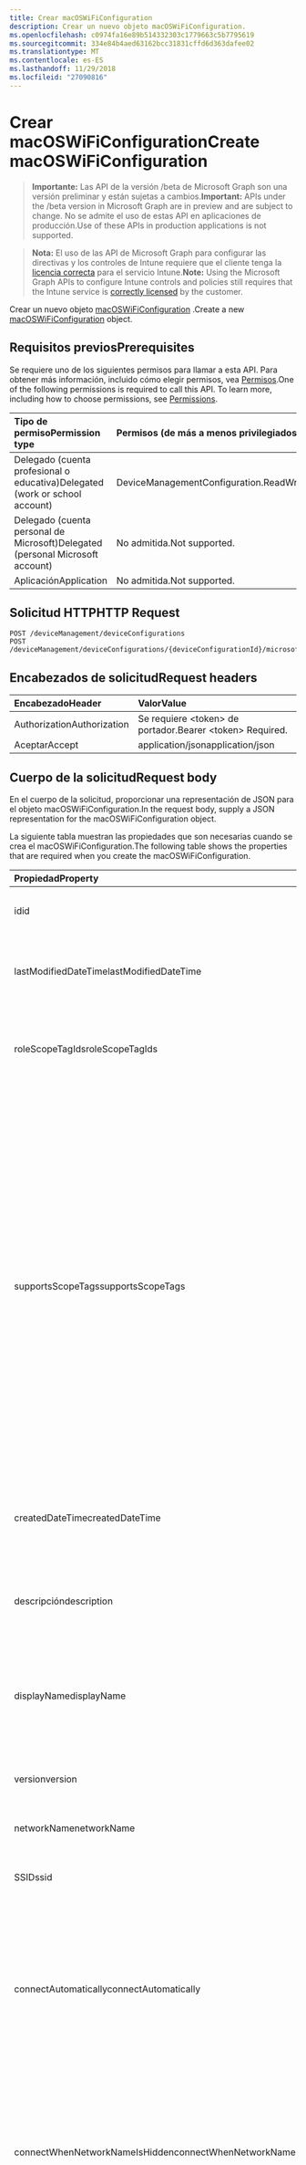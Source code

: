 ```yaml
---
title: Crear macOSWiFiConfiguration
description: Crear un nuevo objeto macOSWiFiConfiguration.
ms.openlocfilehash: c0974fa16e89b514332303c1779663c5b7795619
ms.sourcegitcommit: 334e84b4aed63162bcc31831cffd6d363dafee02
ms.translationtype: MT
ms.contentlocale: es-ES
ms.lasthandoff: 11/29/2018
ms.locfileid: "27090816"
---
```

# <a name="create-macoswificonfiguration"></a><span data-ttu-id="63ddb-103">Crear macOSWiFiConfiguration</span><span class="sxs-lookup"><span data-stu-id="63ddb-103">Create macOSWiFiConfiguration</span></span>

> <span data-ttu-id="63ddb-104">**Importante:** Las API de la versión /beta de Microsoft Graph son una versión preliminar y están sujetas a cambios.</span><span class="sxs-lookup"><span data-stu-id="63ddb-104">**Important:** APIs under the /beta version in Microsoft Graph are in preview and are subject to change.</span></span> <span data-ttu-id="63ddb-105">No se admite el uso de estas API en aplicaciones de producción.</span><span class="sxs-lookup"><span data-stu-id="63ddb-105">Use of these APIs in production applications is not supported.</span></span>

> <span data-ttu-id="63ddb-106">**Nota:** El uso de las API de Microsoft Graph para configurar las directivas y los controles de Intune requiere que el cliente tenga la [licencia correcta](https://go.microsoft.com/fwlink/?linkid=839381) para el servicio Intune.</span><span class="sxs-lookup"><span data-stu-id="63ddb-106">**Note:** Using the Microsoft Graph APIs to configure Intune controls and policies still requires that the Intune service is [correctly licensed](https://go.microsoft.com/fwlink/?linkid=839381) by the customer.</span></span>

<span data-ttu-id="63ddb-107">Crear un nuevo objeto [macOSWiFiConfiguration](../resources/intune-deviceconfig-macoswificonfiguration.md) .</span><span class="sxs-lookup"><span data-stu-id="63ddb-107">Create a new [macOSWiFiConfiguration](../resources/intune-deviceconfig-macoswificonfiguration.md) object.</span></span>
## <a name="prerequisites"></a><span data-ttu-id="63ddb-108">Requisitos previos</span><span class="sxs-lookup"><span data-stu-id="63ddb-108">Prerequisites</span></span>
<span data-ttu-id="63ddb-p102">Se requiere uno de los siguientes permisos para llamar a esta API. Para obtener más información, incluido cómo elegir permisos, vea [Permisos](/graph/permissions-reference).</span><span class="sxs-lookup"><span data-stu-id="63ddb-p102">One of the following permissions is required to call this API. To learn more, including how to choose permissions, see [Permissions](/graph/permissions-reference).</span></span>

|<span data-ttu-id="63ddb-111">Tipo de permiso</span><span class="sxs-lookup"><span data-stu-id="63ddb-111">Permission type</span></span>|<span data-ttu-id="63ddb-112">Permisos (de más a menos privilegiados)</span><span class="sxs-lookup"><span data-stu-id="63ddb-112">Permissions (from most to least privileged)</span></span>|
|:---|:---|
|<span data-ttu-id="63ddb-113">Delegado (cuenta profesional o educativa)</span><span class="sxs-lookup"><span data-stu-id="63ddb-113">Delegated (work or school account)</span></span>|<span data-ttu-id="63ddb-114">DeviceManagementConfiguration.ReadWrite.All</span><span class="sxs-lookup"><span data-stu-id="63ddb-114">DeviceManagementConfiguration.ReadWrite.All</span></span>|
|<span data-ttu-id="63ddb-115">Delegado (cuenta personal de Microsoft)</span><span class="sxs-lookup"><span data-stu-id="63ddb-115">Delegated (personal Microsoft account)</span></span>|<span data-ttu-id="63ddb-116">No admitida.</span><span class="sxs-lookup"><span data-stu-id="63ddb-116">Not supported.</span></span>|
|<span data-ttu-id="63ddb-117">Aplicación</span><span class="sxs-lookup"><span data-stu-id="63ddb-117">Application</span></span>|<span data-ttu-id="63ddb-118">No admitida.</span><span class="sxs-lookup"><span data-stu-id="63ddb-118">Not supported.</span></span>|

## <a name="http-request"></a><span data-ttu-id="63ddb-119">Solicitud HTTP</span><span class="sxs-lookup"><span data-stu-id="63ddb-119">HTTP Request</span></span>
<!-- {
  "blockType": "ignored"
}
-->
``` http
POST /deviceManagement/deviceConfigurations
POST /deviceManagement/deviceConfigurations/{deviceConfigurationId}/microsoft.graph.windowsDomainJoinConfiguration/networkAccessConfigurations
```

## <a name="request-headers"></a><span data-ttu-id="63ddb-120">Encabezados de solicitud</span><span class="sxs-lookup"><span data-stu-id="63ddb-120">Request headers</span></span>
|<span data-ttu-id="63ddb-121">Encabezado</span><span class="sxs-lookup"><span data-stu-id="63ddb-121">Header</span></span>|<span data-ttu-id="63ddb-122">Valor</span><span class="sxs-lookup"><span data-stu-id="63ddb-122">Value</span></span>|
|:---|:---|
|<span data-ttu-id="63ddb-123">Authorization</span><span class="sxs-lookup"><span data-stu-id="63ddb-123">Authorization</span></span>|<span data-ttu-id="63ddb-124">Se requiere &lt;token&gt; de portador.</span><span class="sxs-lookup"><span data-stu-id="63ddb-124">Bearer &lt;token&gt; Required.</span></span>|
|<span data-ttu-id="63ddb-125">Aceptar</span><span class="sxs-lookup"><span data-stu-id="63ddb-125">Accept</span></span>|<span data-ttu-id="63ddb-126">application/json</span><span class="sxs-lookup"><span data-stu-id="63ddb-126">application/json</span></span>|

## <a name="request-body"></a><span data-ttu-id="63ddb-127">Cuerpo de la solicitud</span><span class="sxs-lookup"><span data-stu-id="63ddb-127">Request body</span></span>
<span data-ttu-id="63ddb-128">En el cuerpo de la solicitud, proporcionar una representación de JSON para el objeto macOSWiFiConfiguration.</span><span class="sxs-lookup"><span data-stu-id="63ddb-128">In the request body, supply a JSON representation for the macOSWiFiConfiguration object.</span></span>

<span data-ttu-id="63ddb-129">La siguiente tabla muestran las propiedades que son necesarias cuando se crea el macOSWiFiConfiguration.</span><span class="sxs-lookup"><span data-stu-id="63ddb-129">The following table shows the properties that are required when you create the macOSWiFiConfiguration.</span></span>

|<span data-ttu-id="63ddb-130">Propiedad</span><span class="sxs-lookup"><span data-stu-id="63ddb-130">Property</span></span>|<span data-ttu-id="63ddb-131">Tipo</span><span class="sxs-lookup"><span data-stu-id="63ddb-131">Type</span></span>|<span data-ttu-id="63ddb-132">Descripción</span><span class="sxs-lookup"><span data-stu-id="63ddb-132">Description</span></span>|
|:---|:---|:---|
|<span data-ttu-id="63ddb-133">id</span><span class="sxs-lookup"><span data-stu-id="63ddb-133">id</span></span>|<span data-ttu-id="63ddb-134">String</span><span class="sxs-lookup"><span data-stu-id="63ddb-134">String</span></span>|<span data-ttu-id="63ddb-135">Clave de la entidad.</span><span class="sxs-lookup"><span data-stu-id="63ddb-135">Key of the entity.</span></span> <span data-ttu-id="63ddb-136">Heredado de [deviceConfiguration](../resources/intune-deviceconfig-deviceconfiguration.md)</span><span class="sxs-lookup"><span data-stu-id="63ddb-136">Inherited from [deviceConfiguration](../resources/intune-deviceconfig-deviceconfiguration.md)</span></span>|
|<span data-ttu-id="63ddb-137">lastModifiedDateTime</span><span class="sxs-lookup"><span data-stu-id="63ddb-137">lastModifiedDateTime</span></span>|<span data-ttu-id="63ddb-138">DateTimeOffset</span><span class="sxs-lookup"><span data-stu-id="63ddb-138">DateTimeOffset</span></span>|<span data-ttu-id="63ddb-139">Fecha y hora en la que se modificó el objeto por última vez.</span><span class="sxs-lookup"><span data-stu-id="63ddb-139">DateTime the object was last modified.</span></span> <span data-ttu-id="63ddb-140">Heredado de [deviceConfiguration](../resources/intune-deviceconfig-deviceconfiguration.md)</span><span class="sxs-lookup"><span data-stu-id="63ddb-140">Inherited from [deviceConfiguration](../resources/intune-deviceconfig-deviceconfiguration.md)</span></span>|
|<span data-ttu-id="63ddb-141">roleScopeTagIds</span><span class="sxs-lookup"><span data-stu-id="63ddb-141">roleScopeTagIds</span></span>|<span data-ttu-id="63ddb-142">Colección String</span><span class="sxs-lookup"><span data-stu-id="63ddb-142">String collection</span></span>|<span data-ttu-id="63ddb-143">Lista de etiquetas de ámbito para esta instancia de entidad.</span><span class="sxs-lookup"><span data-stu-id="63ddb-143">List of Scope Tags for this Entity instance.</span></span> <span data-ttu-id="63ddb-144">Heredado de [deviceConfiguration](../resources/intune-deviceconfig-deviceconfiguration.md)</span><span class="sxs-lookup"><span data-stu-id="63ddb-144">Inherited from [deviceConfiguration](../resources/intune-deviceconfig-deviceconfiguration.md)</span></span>|
|<span data-ttu-id="63ddb-145">supportsScopeTags</span><span class="sxs-lookup"><span data-stu-id="63ddb-145">supportsScopeTags</span></span>|<span data-ttu-id="63ddb-146">Booleano</span><span class="sxs-lookup"><span data-stu-id="63ddb-146">Boolean</span></span>|<span data-ttu-id="63ddb-147">Indica si la configuración del dispositivo subyacente admite la asignación de etiquetas de ámbito.</span><span class="sxs-lookup"><span data-stu-id="63ddb-147">Indicates whether or not the underlying Device Configuration supports the assignment of scope tags.</span></span> <span data-ttu-id="63ddb-148">No se permite la asignación a la propiedad ScopeTags cuando este valor es false y entidades no estará visibles para los usuarios con ámbito.</span><span class="sxs-lookup"><span data-stu-id="63ddb-148">Assigning to the ScopeTags property is not allowed when this value is false and entities will not be visible to scoped users.</span></span> <span data-ttu-id="63ddb-149">Esto se produce para las directivas de heredado creadas en Silverlight y se puede resolver por eliminar y volver a crear la directiva en el Portal de Azure.</span><span class="sxs-lookup"><span data-stu-id="63ddb-149">This occurs for Legacy policies created in Silverlight and can be resolved by deleting and recreating the policy in the Azure Portal.</span></span> <span data-ttu-id="63ddb-150">Esta propiedad es de sólo lectura.</span><span class="sxs-lookup"><span data-stu-id="63ddb-150">This property is read-only.</span></span> <span data-ttu-id="63ddb-151">Heredado de [deviceConfiguration](../resources/intune-deviceconfig-deviceconfiguration.md)</span><span class="sxs-lookup"><span data-stu-id="63ddb-151">Inherited from [deviceConfiguration](../resources/intune-deviceconfig-deviceconfiguration.md)</span></span>|
|<span data-ttu-id="63ddb-152">createdDateTime</span><span class="sxs-lookup"><span data-stu-id="63ddb-152">createdDateTime</span></span>|<span data-ttu-id="63ddb-153">DateTimeOffset</span><span class="sxs-lookup"><span data-stu-id="63ddb-153">DateTimeOffset</span></span>|<span data-ttu-id="63ddb-154">Fecha y hora en la que se creó el objeto.</span><span class="sxs-lookup"><span data-stu-id="63ddb-154">DateTime the object was created.</span></span> <span data-ttu-id="63ddb-155">Heredado de [deviceConfiguration](../resources/intune-deviceconfig-deviceconfiguration.md)</span><span class="sxs-lookup"><span data-stu-id="63ddb-155">Inherited from [deviceConfiguration](../resources/intune-deviceconfig-deviceconfiguration.md)</span></span>|
|<span data-ttu-id="63ddb-156">descripción</span><span class="sxs-lookup"><span data-stu-id="63ddb-156">description</span></span>|<span data-ttu-id="63ddb-157">String</span><span class="sxs-lookup"><span data-stu-id="63ddb-157">String</span></span>|<span data-ttu-id="63ddb-158">Descripción proporcionada por el administrador de la configuración del dispositivo.</span><span class="sxs-lookup"><span data-stu-id="63ddb-158">Admin provided description of the Device Configuration.</span></span> <span data-ttu-id="63ddb-159">Heredado de [deviceConfiguration](../resources/intune-deviceconfig-deviceconfiguration.md)</span><span class="sxs-lookup"><span data-stu-id="63ddb-159">Inherited from [deviceConfiguration](../resources/intune-deviceconfig-deviceconfiguration.md)</span></span>|
|<span data-ttu-id="63ddb-160">displayName</span><span class="sxs-lookup"><span data-stu-id="63ddb-160">displayName</span></span>|<span data-ttu-id="63ddb-161">String</span><span class="sxs-lookup"><span data-stu-id="63ddb-161">String</span></span>|<span data-ttu-id="63ddb-162">Nombre proporcionado por el administrador de la configuración del dispositivo.</span><span class="sxs-lookup"><span data-stu-id="63ddb-162">Admin provided name of the device configuration.</span></span> <span data-ttu-id="63ddb-163">Heredado de [deviceConfiguration](../resources/intune-deviceconfig-deviceconfiguration.md)</span><span class="sxs-lookup"><span data-stu-id="63ddb-163">Inherited from [deviceConfiguration](../resources/intune-deviceconfig-deviceconfiguration.md)</span></span>|
|<span data-ttu-id="63ddb-164">version</span><span class="sxs-lookup"><span data-stu-id="63ddb-164">version</span></span>|<span data-ttu-id="63ddb-165">Int32</span><span class="sxs-lookup"><span data-stu-id="63ddb-165">Int32</span></span>|<span data-ttu-id="63ddb-166">Versión de la configuración del dispositivo.</span><span class="sxs-lookup"><span data-stu-id="63ddb-166">Version of the device configuration.</span></span> <span data-ttu-id="63ddb-167">Heredado de [deviceConfiguration](../resources/intune-deviceconfig-deviceconfiguration.md)</span><span class="sxs-lookup"><span data-stu-id="63ddb-167">Inherited from [deviceConfiguration](../resources/intune-deviceconfig-deviceconfiguration.md)</span></span>|
|<span data-ttu-id="63ddb-168">networkName</span><span class="sxs-lookup"><span data-stu-id="63ddb-168">networkName</span></span>|<span data-ttu-id="63ddb-169">String</span><span class="sxs-lookup"><span data-stu-id="63ddb-169">String</span></span>|<span data-ttu-id="63ddb-170">Nombre de red</span><span class="sxs-lookup"><span data-stu-id="63ddb-170">Network Name</span></span>|
|<span data-ttu-id="63ddb-171">SSID</span><span class="sxs-lookup"><span data-stu-id="63ddb-171">ssid</span></span>|<span data-ttu-id="63ddb-172">String</span><span class="sxs-lookup"><span data-stu-id="63ddb-172">String</span></span>|<span data-ttu-id="63ddb-173">Esto es el nombre de la red Wi-Fi que se difunde a todos los dispositivos.</span><span class="sxs-lookup"><span data-stu-id="63ddb-173">This is the name of the Wi-Fi network that is broadcast to all devices.</span></span>|
|<span data-ttu-id="63ddb-174">connectAutomatically</span><span class="sxs-lookup"><span data-stu-id="63ddb-174">connectAutomatically</span></span>|<span data-ttu-id="63ddb-175">Booleano</span><span class="sxs-lookup"><span data-stu-id="63ddb-175">Boolean</span></span>|<span data-ttu-id="63ddb-176">Conectar automáticamente cuando esta red esté en el intervalo.</span><span class="sxs-lookup"><span data-stu-id="63ddb-176">Connect automatically when this network is in range.</span></span> <span data-ttu-id="63ddb-177">Si se establece en true omitirá el símbolo del sistema del usuario y el dispositivo se conecte automáticamente a la red Wi-Fi.</span><span class="sxs-lookup"><span data-stu-id="63ddb-177">Setting this to true will skip the user prompt and automatically connect the device to Wi-Fi network.</span></span>|
|<span data-ttu-id="63ddb-178">connectWhenNetworkNameIsHidden</span><span class="sxs-lookup"><span data-stu-id="63ddb-178">connectWhenNetworkNameIsHidden</span></span>|<span data-ttu-id="63ddb-179">Booleano</span><span class="sxs-lookup"><span data-stu-id="63ddb-179">Boolean</span></span>|<span data-ttu-id="63ddb-180">Conectar cuando la red no sea de difusión su nombre (SSID).</span><span class="sxs-lookup"><span data-stu-id="63ddb-180">Connect when the network is not broadcasting its name (SSID).</span></span> <span data-ttu-id="63ddb-181">Cuando se establece en true, este perfil fuerza el dispositivo para conectarse a una red que no difundir su SSID para todos los dispositivos.</span><span class="sxs-lookup"><span data-stu-id="63ddb-181">When set to true, this profile forces the device to connect to a network that doesn't broadcast its SSID to all devices.</span></span>|
|<span data-ttu-id="63ddb-182">wiFiSecurityType</span><span class="sxs-lookup"><span data-stu-id="63ddb-182">wiFiSecurityType</span></span>|[<span data-ttu-id="63ddb-183">wiFiSecurityType</span><span class="sxs-lookup"><span data-stu-id="63ddb-183">wiFiSecurityType</span></span>](../resources/intune-deviceconfig-wifisecuritytype.md)|<span data-ttu-id="63ddb-184">Indica si el extremo de Wi-Fi utiliza un tipo de EAP en función de seguridad.</span><span class="sxs-lookup"><span data-stu-id="63ddb-184">Indicates whether Wi-Fi endpoint uses an EAP based security type.</span></span> <span data-ttu-id="63ddb-185">Los valores posibles son: `open`, `wpaPersonal`, `wpaEnterprise`, `wep`, `wpa2Personal`, `wpa2Enterprise`.</span><span class="sxs-lookup"><span data-stu-id="63ddb-185">Possible values are: `open`, `wpaPersonal`, `wpaEnterprise`, `wep`, `wpa2Personal`, `wpa2Enterprise`.</span></span>|
|<span data-ttu-id="63ddb-186">proxySettings</span><span class="sxs-lookup"><span data-stu-id="63ddb-186">proxySettings</span></span>|[<span data-ttu-id="63ddb-187">wiFiProxySetting</span><span class="sxs-lookup"><span data-stu-id="63ddb-187">wiFiProxySetting</span></span>](../resources/intune-deviceconfig-wifiproxysetting.md)|<span data-ttu-id="63ddb-188">Tipo de proxy para esta conexión Wi-Fi.</span><span class="sxs-lookup"><span data-stu-id="63ddb-188">Proxy Type for this Wi-Fi connection.</span></span> <span data-ttu-id="63ddb-189">Los valores posibles son: `none`, `manual` y `automatic`.</span><span class="sxs-lookup"><span data-stu-id="63ddb-189">Possible values are: `none`, `manual`, `automatic`.</span></span>|
|<span data-ttu-id="63ddb-190">proxyManualAddress</span><span class="sxs-lookup"><span data-stu-id="63ddb-190">proxyManualAddress</span></span>|<span data-ttu-id="63ddb-191">String</span><span class="sxs-lookup"><span data-stu-id="63ddb-191">String</span></span>|<span data-ttu-id="63ddb-192">Nombre de host DNS o dirección IP del servidor proxy cuando se selecciona la configuración manual.</span><span class="sxs-lookup"><span data-stu-id="63ddb-192">IP Address or DNS hostname of the proxy server when manual configuration is selected.</span></span>|
|<span data-ttu-id="63ddb-193">proxyManualPort</span><span class="sxs-lookup"><span data-stu-id="63ddb-193">proxyManualPort</span></span>|<span data-ttu-id="63ddb-194">Int32</span><span class="sxs-lookup"><span data-stu-id="63ddb-194">Int32</span></span>|<span data-ttu-id="63ddb-195">Puerto del servidor proxy cuando se selecciona la configuración manual.</span><span class="sxs-lookup"><span data-stu-id="63ddb-195">Port of the proxy server when manual configuration is selected.</span></span>|
|<span data-ttu-id="63ddb-196">proxyAutomaticConfigurationUrl</span><span class="sxs-lookup"><span data-stu-id="63ddb-196">proxyAutomaticConfigurationUrl</span></span>|<span data-ttu-id="63ddb-197">String</span><span class="sxs-lookup"><span data-stu-id="63ddb-197">String</span></span>|<span data-ttu-id="63ddb-198">URL de la secuencia de la configuración automática de servidor proxy cuando se selecciona la configuración automática.</span><span class="sxs-lookup"><span data-stu-id="63ddb-198">URL of the proxy server automatic configuration script when automatic configuration is selected.</span></span> <span data-ttu-id="63ddb-199">Normalmente, esta dirección URL es la ubicación del archivo PAC (configuración automática de Proxy).</span><span class="sxs-lookup"><span data-stu-id="63ddb-199">This URL is typically the location of PAC (Proxy Auto Configuration) file.</span></span>|
|<span data-ttu-id="63ddb-200">preSharedKey</span><span class="sxs-lookup"><span data-stu-id="63ddb-200">preSharedKey</span></span>|<span data-ttu-id="63ddb-201">String</span><span class="sxs-lookup"><span data-stu-id="63ddb-201">String</span></span>|<span data-ttu-id="63ddb-202">Ésta es la clave previamente compartida para la red Wi-Fi Personal WPA.</span><span class="sxs-lookup"><span data-stu-id="63ddb-202">This is the pre-shared key for WPA Personal Wi-Fi network.</span></span>|



## <a name="response"></a><span data-ttu-id="63ddb-203">Respuesta</span><span class="sxs-lookup"><span data-stu-id="63ddb-203">Response</span></span>
<span data-ttu-id="63ddb-204">Si tiene éxito, este método devuelve una `201 Created` código de respuesta y un objeto [macOSWiFiConfiguration](../resources/intune-deviceconfig-macoswificonfiguration.md) en el cuerpo de la respuesta.</span><span class="sxs-lookup"><span data-stu-id="63ddb-204">If successful, this method returns a `201 Created` response code and a [macOSWiFiConfiguration](../resources/intune-deviceconfig-macoswificonfiguration.md) object in the response body.</span></span>

## <a name="example"></a><span data-ttu-id="63ddb-205">Ejemplo</span><span class="sxs-lookup"><span data-stu-id="63ddb-205">Example</span></span>
### <a name="request"></a><span data-ttu-id="63ddb-206">Solicitud</span><span class="sxs-lookup"><span data-stu-id="63ddb-206">Request</span></span>
<span data-ttu-id="63ddb-207">Aquí tiene un ejemplo de la solicitud.</span><span class="sxs-lookup"><span data-stu-id="63ddb-207">Here is an example of the request.</span></span>
``` http
POST https://graph.microsoft.com/beta/deviceManagement/deviceConfigurations
Content-type: application/json
Content-length: 741

{
  "@odata.type": "#microsoft.graph.macOSWiFiConfiguration",
  "lastModifiedDateTime": "2017-01-01T00:00:35.1329464-08:00",
  "roleScopeTagIds": [
    "Role Scope Tag Ids value"
  ],
  "supportsScopeTags": true,
  "description": "Description value",
  "displayName": "Display Name value",
  "version": 7,
  "networkName": "Network Name value",
  "ssid": "Ssid value",
  "connectAutomatically": true,
  "connectWhenNetworkNameIsHidden": true,
  "wiFiSecurityType": "wpaPersonal",
  "proxySettings": "manual",
  "proxyManualAddress": "Proxy Manual Address value",
  "proxyManualPort": 15,
  "proxyAutomaticConfigurationUrl": "https://example.com/proxyAutomaticConfigurationUrl/",
  "preSharedKey": "Pre Shared Key value"
}
```

### <a name="response"></a><span data-ttu-id="63ddb-208">Respuesta</span><span class="sxs-lookup"><span data-stu-id="63ddb-208">Response</span></span>
<span data-ttu-id="63ddb-p116">Aquí tiene un ejemplo de la respuesta. Nota: Puede que el objeto de respuesta que aparece aquí se trunque para abreviar. Todas las propiedades se devolverán de una llamada real.</span><span class="sxs-lookup"><span data-stu-id="63ddb-p116">Here is an example of the response. Note: The response object shown here may be truncated for brevity. All of the properties will be returned from an actual call.</span></span>
``` http
HTTP/1.1 201 Created
Content-Type: application/json
Content-Length: 849

{
  "@odata.type": "#microsoft.graph.macOSWiFiConfiguration",
  "id": "471203fb-03fb-4712-fb03-1247fb031247",
  "lastModifiedDateTime": "2017-01-01T00:00:35.1329464-08:00",
  "roleScopeTagIds": [
    "Role Scope Tag Ids value"
  ],
  "supportsScopeTags": true,
  "createdDateTime": "2017-01-01T00:02:43.5775965-08:00",
  "description": "Description value",
  "displayName": "Display Name value",
  "version": 7,
  "networkName": "Network Name value",
  "ssid": "Ssid value",
  "connectAutomatically": true,
  "connectWhenNetworkNameIsHidden": true,
  "wiFiSecurityType": "wpaPersonal",
  "proxySettings": "manual",
  "proxyManualAddress": "Proxy Manual Address value",
  "proxyManualPort": 15,
  "proxyAutomaticConfigurationUrl": "https://example.com/proxyAutomaticConfigurationUrl/",
  "preSharedKey": "Pre Shared Key value"
}
```






